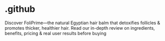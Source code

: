 # .github
Discover FoliPrime—the natural Egyptian hair balm that detoxifies follicles &amp; promotes thicker, healthier hair. Read our in-depth review on ingredients, benefits, pricing &amp; real user results before buying
